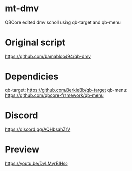 # mt-dmv
QBCore edited dmv scholl using qb-target and qb-menu

# Original script
https://github.com/bamablood94/qb-dmv

# Dependicies
qb-target: https://github.com/BerkieBb/qb-target
qb-menu: https://github.com/qbcore-framework/qb-menu

# Discord
https://discord.gg/AQHbsahZsV

# Preview
https://youtu.be/DyLMyrBIHso
